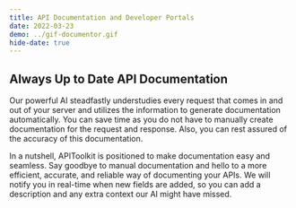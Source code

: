 ```yaml
---
title: API Documentation and Developer Portals
date: 2022-03-23
demo: ../gif-documentor.gif
hide-date: true
---
```


## Always Up to Date API Documentation

Our powerful AI steadfastly understudies every request that comes in and out of your server and utilizes the information to generate documentation automatically. You can save time as you do not have to manually create documentation for the request and response. Also, you can rest assured of the accuracy of this documentation.

In a nutshell, APIToolkit is positioned to make documentation easy and seamless. Say goodbye to manual documentation and hello to a more efficient, accurate, and reliable way of documenting your APIs. We will notify you in real-time when new fields are added, so you can add a description and any extra context our AI might have missed.
